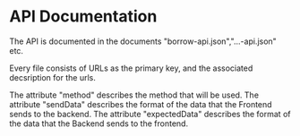# API Documentation

The API is documented in the documents "borrow-api.json","...-api.json" etc.

Every file consists of URLs as the primary key, and the associated decsription for the urls.

The attribute "method" describes the method that will be used.
The attribute "sendData" describes the format of the data that the Frontend sends to the backend.
The attribute "expectedData" describes the format of the data that the Backend sends to the frontend.
